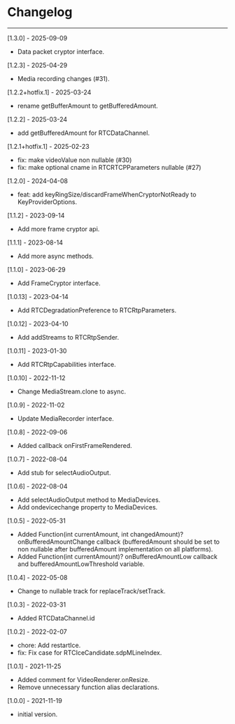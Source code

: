 # Changelog

--------------------------------------------
[1.3.0] - 2025-09-09

* Data packet cryptor interface.

[1.2.3] - 2025-04-29

* Media recording changes (#31).

[1.2.2+hotfix.1] - 2025-03-24

* rename getBufferAmount to getBufferedAmount.

[1.2.2] - 2025-03-24

* add getBufferedAmount for RTCDataChannel.

[1.2.1+hotfix.1] - 2025-02-23

* fix: make videoValue non nullable (#30)
* fix: make optional cname in RTCRTCPParameters nullable (#27)

[1.2.0] - 2024-04-08

* feat: add keyRingSize/discardFrameWhenCryptorNotReady to KeyProviderOptions.

[1.1.2] - 2023-09-14

* Add more frame cryptor api.

[1.1.1] - 2023-08-14

* Add more async methods.

[1.1.0] - 2023-06-29

* Add FrameCryptor interface.

[1.0.13] - 2023-04-14

* Add RTCDegradationPreference to RTCRtpParameters.

[1.0.12] - 2023-04-10

* Add addStreams to RTCRtpSender.

[1.0.11] - 2023-01-30

* Add RTCRtpCapabilities interface.

[1.0.10] - 2022-11-12

* Change MediaStream.clone to async.

[1.0.9] - 2022-11-02

* Update MediaRecorder interface.

[1.0.8] - 2022-09-06

* Added callback onFirstFrameRendered.

[1.0.7] - 2022-08-04

* Add stub for selectAudioOutput.

[1.0.6] - 2022-08-04

* Add selectAudioOutput method to MediaDevices.
* Add ondevicechange property to MediaDevices.

[1.0.5] - 2022-05-31

* Added Function(int currentAmount, int changedAmount)? onBufferedAmountChange callback (bufferedAmount should be set to non nullable after bufferedAmount implementation on all platforms).
* Added Function(int currentAmount)? onBufferedAmountLow callback and bufferedAmountLowThreshold variable.

[1.0.4] - 2022-05-08

* Change to nullable track for replaceTrack/setTrack.

[1.0.3] - 2022-03-31

* Added RTCDataChannel.id

[1.0.2] - 2022-02-07

* chore: Add restartIce.
* fix: Fix case for RTCIceCandidate.sdpMLineIndex.

[1.0.1] - 2021-11-25

* Added comment for VideoRenderer.onResize.
* Remove unnecessary function alias declarations.

[1.0.0] - 2021-11-19

* initial version.
